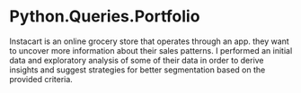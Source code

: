 # Python.Queries.Portfolio

Instacart is an online grocery store that operates through an app. they want to uncover more information about their sales patterns. I performed an initial data and exploratory analysis of some of their data in order to derive insights and suggest strategies for better segmentation based on the provided criteria.
